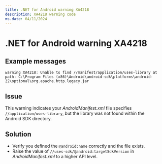 ```yaml
---
title: .NET for Android warning XA4218
description: XA4218 warning code
ms.date: 04/11/2024
---
```

# .NET for Android warning XA4218

## Example messages

```
warning XA4218: Unable to find //manifest/application/uses-library at path: C:\Program Files (x86)\Android\android-sdk\platforms\android-22\optional\org.apache.http.legacy.jar
```

## Issue

This warning indicates your *AndroidManifest.xml* file specifies
`//application/uses-library`, but the library was not found within the
Android SDK directory.

## Solution

* Verify you defined the `@android:name` correctly and the file
  exists.
* Raise the value of `//uses-sdk/@android:targetSdkVersion` in
  *AndroidManifest.xml* to a higher API level.
